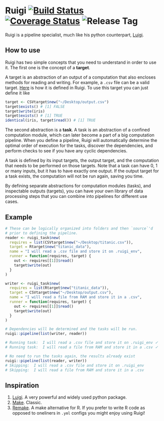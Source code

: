 Ruigi [![Build Status](https://img.shields.io/travis/kirillseva/ruigi/master.svg)](https://travis-ci.org/kirillseva/ruigi) [![Coverage Status](https://img.shields.io/coveralls/kirillseva/ruigi.svg)](https://coveralls.io/r/kirillseva/ruigi) ![Release Tag](https://img.shields.io/github/tag/kirillseva/ruigi.svg)
===========

Ruigi is a pipeline specialist, much like his python counterpart,
[Luigi](https://github.com/spotify/luigi).

How to use
----
Ruigi has two simple concepts that you need to understand in order to use it.
The first one is the concept of a **target**.

A target is an abstraction of an output of a computation that also encloses methods for reading and writing.
For example, a `.csv` file can be a valid target. [Here](https://github.com/kirillseva/ruigi/blob/master/R/csv_target.R)
is how it is defined in Ruigi. To use this target you can just define it like

```r
target <- CSVtarget$new("~/Desktop/output.csv")
target$exists() # [1] FALSE
target$write(iris)
target$exists() # [1] TRUE
identical(iris, target$read()) # [1] TRUE
```

The second abstraction is a **task**. A task is an abstraction of a confined computation module,
which can later become a part of a big computation pipeline.
When you define a pipeline, Ruigi will automatically determine the optimal order of execution for the tasks,
discover the dependencies, and perform checks to see if you have any cyclic dependencies.

A task is defined by its input targets, the output target, and the computation that needs to be performed on
those targets. Note that a task can have 0, 1 or many inputs, but it has to have exactly one output.
If the output target for a task exists, the computation will not be run again, saving you time.

By defining separate abstractions for computation modules (tasks), and inspectable outputs (targets),
you can have your own library of data processing steps that you can combine into pipelines for different use cases.


Example
----
```r
# These can be logically organized into folders and then `source`'d
# prior to defining the pipeline.
reader <- ruigi_task$new(
  requires = list(CSVtarget$new("~/Desktop/titanic.csv")),
  target = Rtarget$new("titanic_data"),
  name = "I will read a .csv file and store it on .ruigi_env",
  runner = function(requires, target) {
    out <- requires[[1]]$read()
    target$write(out)
  }
)

writer <- ruigi_task$new(
  requires = list(Rtarget$new("titanic_data")),
  target = CSVtarget$new("~/Desktop/output.csv"),
  name = "I will read a file from RAM and store it in a .csv",
  runner = function(requires, target) {
    out <- requires[[1]]$read()
    target$write(out)
  }
)

# Dependencies will be determined and the tasks will be run.
ruigi::pipeline(list(writer, reader))

# Running task:  I will read a .csv file and store it on .ruigi_env ✓
# Running task:  I will read a file from RAM and store it in a .csv ✓

# No need to run the tasks again, the results already exist
ruigi::pipeline(list(reader, writer))
# Skipping:  I will read a .csv file and store it on .ruigi_env
# Skipping:  I will read a file from RAM and store it in a .csv
```

Inspiration
----
1. [Luigi](https://github.com/spotify/luigi). A very powerful and
widely used python package.
2. [Make](http://www.gnu.org/software/make/). Classic.
3. [Remake](https://github.com/richfitz/remake). A make alternative
for R. If you prefer to write R code as opposed to oneliners in
`.yml` configs you might enjoy using Ruigi!
